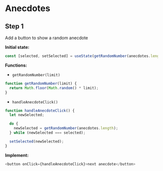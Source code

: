 # Anecdotes

## Step 1

Add a button to show a random anecdote

**Initial state:**

```js
const [selected, setSelected] = useState(getRandomNumber(anecdotes.length));
```

**Functions:**

- `getRandomNumber(limit)`

```js
function getRandomNumber(limit) {
  return Math.floor(Math.random() * limit);
}
```

- `handleAnecdoteClick()`

```js
function handleAnecdoteClick() {
  let newSelected;

  do {
    newSelected = getRandomNumber(anecdotes.length);
  } while (newSelected === selected);

  setSelected(newSelected);
}
```

**Implement:**

```js
<button onClick={handleAnecdoteClick}>next anecdote</button>
```
